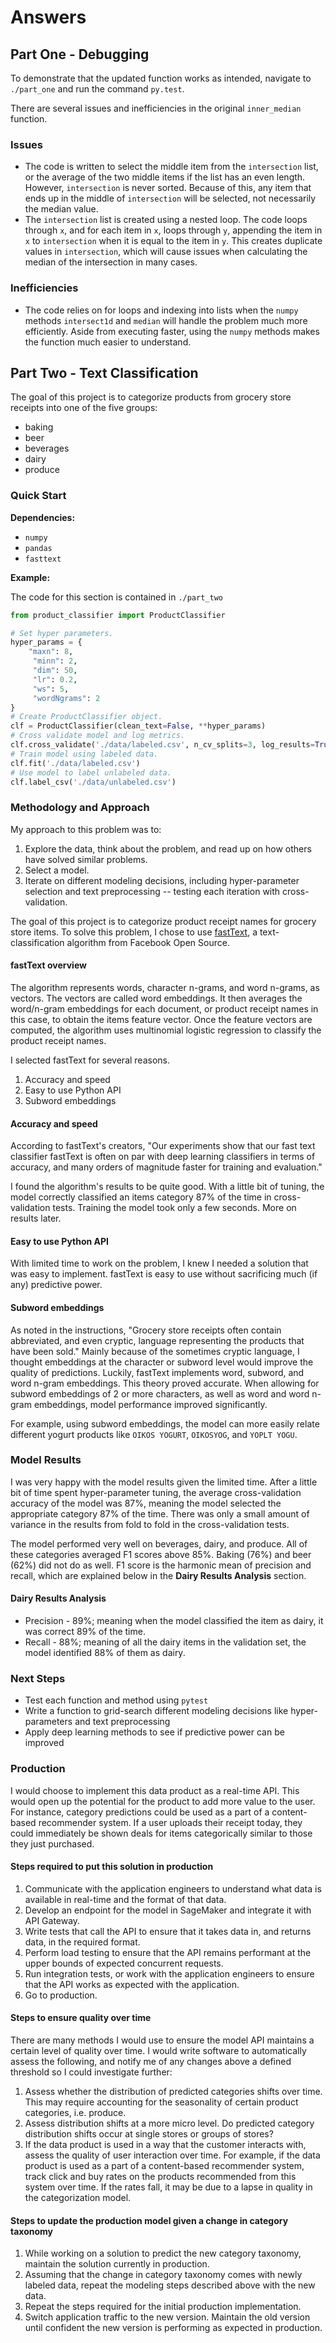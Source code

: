 # Answers

## Part One - Debugging
To demonstrate that the updated function works as intended, navigate to `./part_one` and run the command `py.test`.

There are several issues and inefficiencies in the original `inner_median` function.

### Issues
* The code is written to select the middle item from the `intersection` list, or the average of the two middle items if the list has an even length. However, `intersection` is never sorted. Because of this, any item that ends up in the middle of `intersection` will be selected, not necessarily the median value.
* The `intersection` list is created using a nested loop. The code loops through `x`, and for each item in `x`, loops through `y`, appending the item in `x` to `intersection` when it is equal to the item in `y`. This creates duplicate values in `intersection`, which will cause issues when calculating the median of the intersection in many cases.

### Inefficiencies
* The code relies on for loops and indexing into lists when the `numpy` methods `intersect1d` and `median` will handle the problem much more efficiently. Aside from executing faster, using the `numpy` methods makes the function much easier to understand.

## Part Two - Text Classification
The goal of this project is to categorize products from grocery store receipts into one of the five groups:
* baking
* beer
* beverages
* dairy
* produce

### Quick Start
**Dependencies:**
* `numpy`
* `pandas`
* `fasttext`

**Example:**

The code for this section is contained in `./part_two`

```python
from product_classifier import ProductClassifier

# Set hyper parameters.
hyper_params = {
    "maxn": 8,
     "minn": 2,
     "dim": 50,
     "lr": 0.2,
     "ws": 5,
     "wordNgrams": 2
}
# Create ProductClassifier object.
clf = ProductClassifier(clean_text=False, **hyper_params)
# Cross validate model and log metrics.
clf.cross_validate('./data/labeled.csv', n_cv_splits=3, log_results=True)
# Train model using labeled data.
clf.fit('./data/labeled.csv')
# Use model to label unlabeled data.
clf.label_csv('./data/unlabeled.csv')
```

### Methodology and Approach
My approach to this problem was to:
1. Explore the data, think about the problem, and read up on how others have solved similar problems.
2. Select a model.
3. Iterate on different modeling decisions, including hyper-parameter selection and text preprocessing -- testing each iteration with cross-validation.

The goal of this project is to categorize product receipt names for grocery store items. To solve this problem, I chose to use [fastText](https://fasttext.cc/), a text-classification algorithm from Facebook Open Source.

#### fastText overview
The algorithm represents words, character n-grams, and word n-grams, as vectors. The vectors are called word embeddings. It then averages the word/n-gram embeddings for each document, or product receipt names in this case, to obtain the items feature vector. Once the feature vectors are computed, the algorithm uses multinomial logistic regression to classify the product receipt names.

I selected fastText for several reasons.
1. Accuracy and speed
2. Easy to use Python API
3. Subword embeddings

#### Accuracy and speed
According to fastText's creators, "Our experiments show that our fast text classifier fastText is often on par with deep learning classifiers in terms of accuracy, and many orders of magnitude faster for training and evaluation."

I found the algorithm's results to be quite good. With a little bit of tuning, the model correctly classified an items category 87% of the time in cross-validation tests. Training the model took only a few seconds. More on results later.

#### Easy to use Python API
With limited time to work on the problem, I knew I needed a solution that was easy to implement. fastText is easy to use without sacrificing much (if any) predictive power.

#### Subword embeddings
As noted in the instructions, "Grocery store receipts often contain abbreviated, and even cryptic, language representing the products that have been sold." Mainly because of the sometimes cryptic language, I thought embeddings at the character or subword level would improve the quality of predictions. Luckily, fastText implements word, subword, and word n-gram embeddings. This theory proved accurate. When allowing for subword embeddings of 2 or more characters, as well as word and word n-gram embeddings, model performance improved significantly.

For example, using subword embeddings, the model can more easily relate different yogurt products like `OIKOS YOGURT`, `OIKOSYOG`, and `YOPLT YOGU`.

### Model Results
I was very happy with the model results given the limited time. After a little bit of time spent hyper-parameter tuning, the average cross-validation accuracy of the model was 87%, meaning the model selected the appropriate category 87% of the time. There was only a small amount of variance in the results from fold to fold in the cross-validation tests.

The model performed very well on beverages, dairy, and produce. All of these categories averaged F1 scores above 85%. Baking (76%) and beer (62%) did not do as well. F1 score is the harmonic mean of precision and recall, which are explained below in the **Dairy Results Analysis** section.

#### Dairy Results Analysis
* Precision - 89%; meaning when the model classified the item as dairy, it was correct 89% of the time.
* Recall - 88%; meaning of all the dairy items in the validation set, the model identified 88% of them as dairy.

### Next Steps
* Test each function and method using ``pytest``
* Write a function to grid-search different modeling decisions like hyper-parameters and text preprocessing
* Apply deep learning methods to see if predictive power can be improved

### Production
I would choose to implement this data product as a real-time API. This would open up the potential for the product to add more value to the user. For instance, category predictions could be used as a part of a content-based recommender system. If a user uploads their receipt today, they could immediately be shown deals for items categorically similar to those they just purchased.

#### Steps required to put this solution in production
1. Communicate with the application engineers to understand what data is available in real-time and the format of that data.
2. Develop an endpoint for the model in SageMaker and integrate it with API Gateway.
3. Write tests that call the API to ensure that it takes data in, and returns data, in the required format.
4. Perform load testing to ensure that the API remains performant at the upper bounds of expected concurrent requests.
5. Run integration tests, or work with the application engineers to ensure that the API works as expected with the application.
6. Go to production.


#### Steps to ensure quality over time
There are many methods I would use to ensure the model API maintains a certain level of quality over time. I would write software to automatically assess the following, and notify me of any changes above a defined threshold so I could investigate further:
1. Assess whether the distribution of predicted categories shifts over time. This may require accounting for the seasonality of certain product categories, i.e. produce.
2. Assess distribution shifts at a more micro level. Do predicted category distribution shifts occur at single stores or groups of stores?
3. If the data product is used in a way that the customer interacts with, assess the quality of user interaction over time. For example, if the data product is used as a part of a content-based recommender system, track click and buy rates on the products recommended from this system over time. If the rates fall, it may be due to a lapse in quality in the categorization model.

#### Steps to update the production model given a change in category taxonomy
1. While working on a solution to predict the new category taxonomy, maintain the solution currently in production.
2. Assuming that the change in category taxonomy comes with newly labeled data, repeat the modeling steps described above with the new data.
3. Repeat the steps required for the initial production implementation.
4. Switch application traffic to the new version. Maintain the old version until confident the new version is performing as expected in production.
